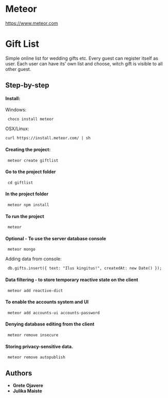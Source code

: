 # Meteor
https://www.meteor.com

# Gift List

Simple online list for wedding gifts etc. 
Every guest can register itself as user.
Each user can have its' own list and choose, witch gift is visible to all other guest.

## Step-by-step


#### Install:
 Windows:
```
 choco install meteor 
```

 OSX/Linux:
```
curl https://install.meteor.com/ | sh
```


#### Creating the project:
```
 meteor create giftlist
 ```


#### Go to the project folder
```
 cd giftlist
 ```


#### In the project folder
```
 meteor npm install
 ```


#### To run the project
```
 meteor
 ```


#### Optional - To use the server database console  
```
 meteor mongo
 ```
Adding data from console:
```
 db.gifts.insert({ text: "Ilus kingitus!", createdAt: new Date() });
 ```

#### Data filtering - to store temporary reactive state on the client 

```
 meteor add reactive-dict
 ```

#### To enable the accounts system and UI

```
 meteor add accounts-ui accounts-password
 ```


#### Denying database editing from the client

```
 meteor remove insecure
 ```

#### Storing privacy-sensitive data.

```
 meteor remove autopublish
```







## Authors

* **Grete Ojavere** 
* **Julika Maiste** 
